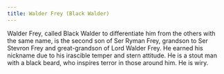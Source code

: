 ```yaml
---
title: Walder Frey (Black Walder)
---
```


Walder Frey, called Black Walder to differentiate him from the others with the same name, is the second son of Ser Ryman Frey, grandson to Ser Stevron Frey and great-grandson of Lord Walder Frey. He earned his nickname due to his irascible temper and stern attitude. He is a stout man with a black beard, who inspires terror in those around him. He is wiry. 


